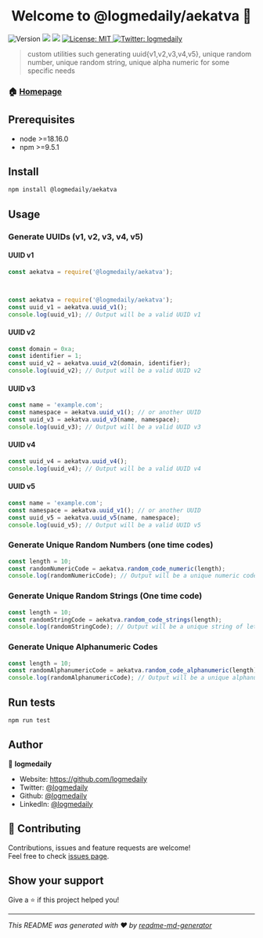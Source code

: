 <h1 align="center">Welcome to @logmedaily/aekatva 👋</h1>
<p>
  <img alt="Version" src="https://img.shields.io/badge/version-1.0.0-blue.svg?cacheSeconds=2592000" />
  <img src="https://img.shields.io/badge/node-%3E%3D18.16.0-blue.svg" />
  <img src="https://img.shields.io/badge/npm-%3E%3D9.5.1-blue.svg" />
  <a href="#" target="_blank">
    <img alt="License: MIT" src="https://img.shields.io/badge/License-MIT-yellow.svg" />
  </a>
  <a href="https://twitter.com/logmedaily" target="_blank">
    <img alt="Twitter: logmedaily" src="https://img.shields.io/twitter/follow/logmedaily.svg?style=social" />
  </a>
</p>

> custom utilities such generating uuid{v1,v2,v3,v4,v5}, unique random number, unique random string, unique alpha numeric for some specific needs

### 🏠 [Homepage](https://github.com/logmedaily/aekatva)

## Prerequisites

- node >=18.16.0
- npm >=9.5.1

## Install

```sh
npm install @logmedaily/aekatva
```
## Usage

### Generate UUIDs (v1, v2, v3, v4, v5)

#### UUID v1

```javascript
const aekatva = require('@logmedaily/aekatva');



const aekatva = require('@logmedaily/aekatva');
const uuid_v1 = aekatva.uuid_v1();
console.log(uuid_v1); // Output will be a valid UUID v1

```

#### UUID v2

```javascript
const domain = 0xa;
const identifier = 1;
const uuid_v2 = aekatva.uuid_v2(domain, identifier);
console.log(uuid_v2); // Output will be a valid UUID v2

```


#### UUID v3

```javascript
const name = 'example.com';
const namespace = aekatva.uuid_v1(); // or another UUID
const uuid_v3 = aekatva.uuid_v3(name, namespace);
console.log(uuid_v3); // Output will be a valid UUID v3

```

#### UUID v4

```javascript
const uuid_v4 = aekatva.uuid_v4();
console.log(uuid_v4); // Output will be a valid UUID v4

```


#### UUID v5

```javascript
const name = 'example.com';
const namespace = aekatva.uuid_v1(); // or another UUID
const uuid_v5 = aekatva.uuid_v5(name, namespace);
console.log(uuid_v5); // Output will be a valid UUID v5

```

### Generate Unique Random Numbers (one time codes)

```javascript
const length = 10;
const randomNumericCode = aekatva.random_code_numeric(length);
console.log(randomNumericCode); // Output will be a unique numeric code of the given length

```

### Generate Unique Random Strings (One time code)
```javascript
const length = 10;
const randomStringCode = aekatva.random_code_strings(length);
console.log(randomStringCode); // Output will be a unique string of letters of the given length

```

### Generate Unique Alphanumeric Codes

```javascript
const length = 10;
const randomAlphanumericCode = aekatva.random_code_alphanumeric(length);
console.log(randomAlphanumericCode); // Output will be a unique alphanumeric code of the given length

```

## Run tests

```sh
npm run test
```

## Author

👤 **logmedaily**

* Website: https://github.com/logmedaily
* Twitter: [@logmedaily](https://twitter.com/logmedaily)
* Github: [@logmedaily](https://github.com/logmedaily)
* LinkedIn: [@logmedaily](https://linkedin.com/in/logmedaily)

## 🤝 Contributing

Contributions, issues and feature requests are welcome!<br />Feel free to check [issues page](https://github.com/logmedaily/aekatva/issues). 

## Show your support

Give a ⭐️ if this project helped you!

***
_This README was generated with ❤️ by [readme-md-generator](https://github.com/kefranabg/readme-md-generator)_